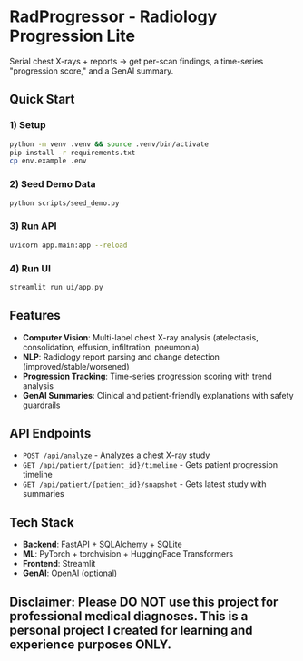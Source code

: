 # RadProgressor - Radiology Progression Lite

Serial chest X-rays + reports → get per-scan findings, a time-series "progression score," and a GenAI summary.

## Quick Start

### 1) Setup
```bash
python -m venv .venv && source .venv/bin/activate
pip install -r requirements.txt
cp env.example .env
```

### 2) Seed Demo Data
```bash
python scripts/seed_demo.py
```

### 3) Run API
```bash
uvicorn app.main:app --reload
```

### 4) Run UI
```bash
streamlit run ui/app.py
```

## Features

- **Computer Vision**: Multi-label chest X-ray analysis (atelectasis, consolidation, effusion, infiltration, pneumonia)
- **NLP**: Radiology report parsing and change detection (improved/stable/worsened)
- **Progression Tracking**: Time-series progression scoring with trend analysis
- **GenAI Summaries**: Clinical and patient-friendly explanations with safety guardrails

## API Endpoints

- `POST /api/analyze` - Analyzes a chest X-ray study
- `GET /api/patient/{patient_id}/timeline` - Gets patient progression timeline
- `GET /api/patient/{patient_id}/snapshot` - Gets latest study with summaries

## Tech Stack

- **Backend**: FastAPI + SQLAlchemy + SQLite
- **ML**: PyTorch + torchvision + HuggingFace Transformers
- **Frontend**: Streamlit
- **GenAI**: OpenAI (optional)

## Disclaimer: Please DO NOT use this project for professional medical diagnoses. This is a personal project I created for learning and experience purposes ONLY. 
